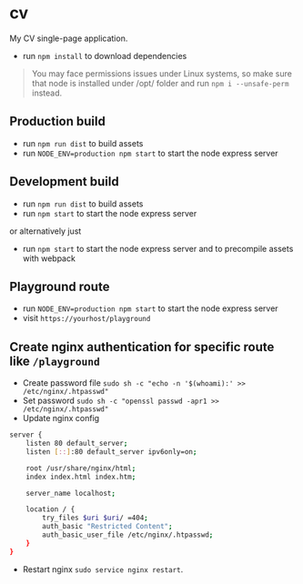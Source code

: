 # cv
My CV single-page application.

- run `npm install` to download dependencies
> You may face permissions issues under Linux systems, so make sure that node is installed under /opt/ folder and run `npm i --unsafe-perm` instead.

## Production build
- run `npm run dist` to build assets
- run `NODE_ENV=production npm start` to start the node express server

## Development build
- run `npm run dist` to build assets
- run `npm start` to start the node express server

or alternatively just
- run `npm start` to start the node express server and to precompile assets with webpack

## Playground route
- run `NODE_ENV=production npm start` to start the node express server
- visit `https://yourhost/playground`

## Create nginx authentication for specific route like `/playground`
- Create password file `sudo sh -c "echo -n '$(whoami):' >> /etc/nginx/.htpasswd"`
- Set password `sudo sh -c "openssl passwd -apr1 >> /etc/nginx/.htpasswd"`
- Update nginx config
```bash
server {
    listen 80 default_server;
    listen [::]:80 default_server ipv6only=on;

    root /usr/share/nginx/html;
    index index.html index.htm;

    server_name localhost;

    location / {
        try_files $uri $uri/ =404;
        auth_basic "Restricted Content";
        auth_basic_user_file /etc/nginx/.htpasswd;
    }
}
```
- Restart nginx `sudo service nginx restart`.
